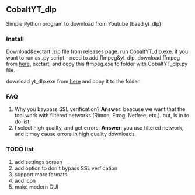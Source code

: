 ## CobaltYT_dlp
Simple Python program to download from Youtube (baed yt_dlp)

### Install
Download&exctart .zip file from releases page.
run CobaltYT_dlp.exe.
if you want to run as .py script - need to add ffmpeg&yt_dlp.
download ffmpeg from [here](https://github.com/BtbN/FFmpeg-Builds/releases/download/latest/ffmpeg-master-latest-win64-gpl.zip), exctart, and copy this ffmpeg.exe to folder with CobaltYT_dlp.py file.

download yt_dlp.exe from [here](https://github.com/yt-dlp/yt-dlp/releases/latest/download/yt-dlp.exe) and copy it to the folder.

### FAQ
1. Why you baypass SSL verification?
   **Answer**: beacuse we want that the tool work with filtered networks (Rimon, Etrog, Netfree, etc.). but, is in to do list.
2. I select high quailty, and get errors.
   **Answer**: you use filtered network, and it may cause errors in high quality downloads.
   
### TODO list
1. add settings screen
2. add option to don't bypass SSL verfication
3. support more formats
4. add icon
5. make modern GUI

